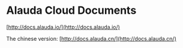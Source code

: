 # Alauda Cloud Documents

[http://docs.alauda.io/](http://docs.alauda.io/)

The chinese version:
[http://docs.alauda.cn/](http://docs.alauda.cn/)
